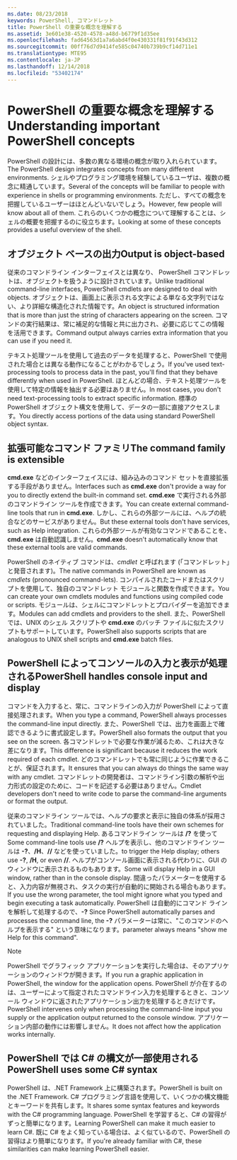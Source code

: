```yaml
---
ms.date: 08/23/2018
keywords: PowerShell, コマンドレット
title: PowerShell の重要な概念を理解する
ms.assetid: 3e601e38-4520-4578-a48d-b6779f1d35ee
ms.openlocfilehash: fad64563d1a7a6abd4f0e430331f81f91f43d312
ms.sourcegitcommit: 00ff76d7d9414fe585c04740b739b9cf14d711e1
ms.translationtype: MTE95
ms.contentlocale: ja-JP
ms.lasthandoff: 12/14/2018
ms.locfileid: "53402174"
---
```

# <a name="understanding-important-powershell-concepts"></a><span data-ttu-id="434b4-103">PowerShell の重要な概念を理解する</span><span class="sxs-lookup"><span data-stu-id="434b4-103">Understanding important PowerShell concepts</span></span>

<span data-ttu-id="434b4-104">PowerShell の設計には、多数の異なる環境の概念が取り入れられています。</span><span class="sxs-lookup"><span data-stu-id="434b4-104">The PowerShell design integrates concepts from many different environments.</span></span> <span data-ttu-id="434b4-105">シェルやプログラミング環境を経験しているユーザは、複数の概念に精通しています。</span><span class="sxs-lookup"><span data-stu-id="434b4-105">Several of the concepts will be familiar to people with experience in shells or programming environments.</span></span> <span data-ttu-id="434b4-106">ただし、すべての概念を把握しているユーザーはほとんどいないでしょう。</span><span class="sxs-lookup"><span data-stu-id="434b4-106">However, few people will know about all of them.</span></span> <span data-ttu-id="434b4-107">これらのいくつかの概念について理解することは、シェルの概要を把握するのに役立ちます。</span><span class="sxs-lookup"><span data-stu-id="434b4-107">Looking at some of these concepts provides a useful overview of the shell.</span></span>

## <a name="output-is-object-based"></a><span data-ttu-id="434b4-108">オブジェクト ベースの出力</span><span class="sxs-lookup"><span data-stu-id="434b4-108">Output is object-based</span></span>

<span data-ttu-id="434b4-109">従来のコマンドライン インターフェイスとは異なり、 PowerShell コマンドレットは、オブジェクトを扱うように設計されています。</span><span class="sxs-lookup"><span data-stu-id="434b4-109">Unlike traditional command-line interfaces, PowerShell cmdlets are designed to deal with objects.</span></span>
<span data-ttu-id="434b4-110">オブジェクトは、画面上に表示される文字による単なる文字列ではない、より詳細な構造化された情報です。</span><span class="sxs-lookup"><span data-stu-id="434b4-110">An object is structured information that is more than just the string of characters appearing on the screen.</span></span> <span data-ttu-id="434b4-111">コマンドの実行結果は、常に補足的な情報と共に出力され、必要に応じてこの情報を活用できます。</span><span class="sxs-lookup"><span data-stu-id="434b4-111">Command output always carries extra information that you can use if you need it.</span></span>

<span data-ttu-id="434b4-112">テキスト処理ツールを使用して過去のデータを処理すると、PowerShell で使用された場合とは異なる動作になることがわかるでしょう。</span><span class="sxs-lookup"><span data-stu-id="434b4-112">If you've used text-processing tools to process data in the past, you'll find that they behave differently when used in PowerShell.</span></span> <span data-ttu-id="434b4-113">ほとんどの場合、テキスト処理ツールを使用して特定の情報を抽出する必要はありません。</span><span class="sxs-lookup"><span data-stu-id="434b4-113">In most cases, you don't need text-processing tools to extract specific information.</span></span> <span data-ttu-id="434b4-114">標準の PowerShell オブジェクト構文を使用して、データの一部に直接アクセスします。</span><span class="sxs-lookup"><span data-stu-id="434b4-114">You directly access portions of the data using standard PowerShell object syntax.</span></span>

## <a name="the-command-family-is-extensible"></a><span data-ttu-id="434b4-115">拡張可能なコマンド ファミリ</span><span class="sxs-lookup"><span data-stu-id="434b4-115">The command family is extensible</span></span>

<span data-ttu-id="434b4-116">**cmd.exe** などのインターフェイスには、組み込みのコマンド セットを直接拡張する手段がありません。</span><span class="sxs-lookup"><span data-stu-id="434b4-116">Interfaces such as **cmd.exe** don't provide a way for you to directly extend the built-in command set.</span></span> <span data-ttu-id="434b4-117">**cmd.exe** で実行される外部のコマンドライン ツールを作成できます。</span><span class="sxs-lookup"><span data-stu-id="434b4-117">You can create external command-line tools that run in **cmd.exe**.</span></span> <span data-ttu-id="434b4-118">しかし、これらの外部ツールには、ヘルプの統合などのサービスがありません。</span><span class="sxs-lookup"><span data-stu-id="434b4-118">But these external tools don't have services, such as Help integration.</span></span> <span data-ttu-id="434b4-119">これらの外部ツールが有効なコマンドであることを、**cmd.exe** は自動認識しません。</span><span class="sxs-lookup"><span data-stu-id="434b4-119">**cmd.exe** doesn't automatically know that these external tools are valid commands.</span></span>

<span data-ttu-id="434b4-120">PowerShell のネイティブ コマンドは、*cmdlet* と呼ばれます (「コマンドレット」と発音されます)。</span><span class="sxs-lookup"><span data-stu-id="434b4-120">The native commands in PowerShell are known as *cmdlets* (pronounced command-lets).</span></span> <span data-ttu-id="434b4-121">コンパイルされたコードまたはスクリプトを使用して、独自のコマンドレット モジュールと関数を作成できます。</span><span class="sxs-lookup"><span data-stu-id="434b4-121">You can create your own cmdlets modules and functions using compiled code or scripts.</span></span> <span data-ttu-id="434b4-122">モジュールは、シェルにコマンドレットとプロバイダーを追加できます。</span><span class="sxs-lookup"><span data-stu-id="434b4-122">Modules can add cmdlets and providers to the shell.</span></span> <span data-ttu-id="434b4-123">また、PowerShell では、UNIX のシェル スクリプトや **cmd.exe** のバッチ ファイルに似たスクリプトもサポートしています。</span><span class="sxs-lookup"><span data-stu-id="434b4-123">PowerShell also supports scripts that are analogous to UNIX shell scripts and **cmd.exe** batch files.</span></span>

## <a name="powershell-handles-console-input-and-display"></a><span data-ttu-id="434b4-124">PowerShell によってコンソールの入力と表示が処理される</span><span class="sxs-lookup"><span data-stu-id="434b4-124">PowerShell handles console input and display</span></span>

<span data-ttu-id="434b4-125">コマンドを入力すると、常に、コマンドラインの入力が PowerShell によって直接処理されます。</span><span class="sxs-lookup"><span data-stu-id="434b4-125">When you type a command, PowerShell always processes the command-line input directly.</span></span> <span data-ttu-id="434b4-126">また、PowerShell では、出力を画面上で確認できるように書式設定します。</span><span class="sxs-lookup"><span data-stu-id="434b4-126">PowerShell also formats the output that you see on the screen.</span></span> <span data-ttu-id="434b4-127">各コマンドレットで必要な作業が減るため、これは大きな差になります。</span><span class="sxs-lookup"><span data-stu-id="434b4-127">This difference is significant because it reduces the work required of each cmdlet.</span></span> <span data-ttu-id="434b4-128">どのコマンドレットでも常に同じように作業できることが、保証されます。</span><span class="sxs-lookup"><span data-stu-id="434b4-128">It ensures that you can always do things the same way with any cmdlet.</span></span> <span data-ttu-id="434b4-129">コマンドレットの開発者は、コマンドライン引数の解析や出力形式の設定のために、コードを記述する必要はありません。</span><span class="sxs-lookup"><span data-stu-id="434b4-129">Cmdlet developers don't need to write code to parse the command-line arguments or format the output.</span></span>

<span data-ttu-id="434b4-130">従来のコマンドライン ツールでは、ヘルプの要求と表示に独自の体系が採用されていました。</span><span class="sxs-lookup"><span data-stu-id="434b4-130">Traditional command-line tools have their own schemes for requesting and displaying Help.</span></span> <span data-ttu-id="434b4-131">あるコマンドライン ツールは **/?** を使って</span><span class="sxs-lookup"><span data-stu-id="434b4-131">Some command-line tools use **/?**</span></span> <span data-ttu-id="434b4-132">ヘルプを表示し、他のコマンドライン ツールは **-?**、**/H**、**//** などを使っていました。</span><span class="sxs-lookup"><span data-stu-id="434b4-132">to trigger the Help display; others use **-?**, **/H**, or even **//**.</span></span> <span data-ttu-id="434b4-133">ヘルプがコンソール画面に表示される代わりに、GUI のウィンドウに表示されるものもあります。</span><span class="sxs-lookup"><span data-stu-id="434b4-133">Some will display Help in a GUI window, rather than in the console display.</span></span> <span data-ttu-id="434b4-134">間違ったパラメーターを使用すると、入力内容が無視され、タスクの実行が自動的に開始される場合もあります。</span><span class="sxs-lookup"><span data-stu-id="434b4-134">If you use the wrong parameter, the tool might ignore what you typed and begin executing a task automatically.</span></span>
<span data-ttu-id="434b4-135">PowerShell は自動的にコマンド ラインを解析して処理するので、**-?** </span><span class="sxs-lookup"><span data-stu-id="434b4-135">Since PowerShell automatically parses and processes the command line, the **-?**</span></span> <span data-ttu-id="434b4-136">パラメーターは常に、"このコマンドのヘルプを表示する" という意味になります。</span><span class="sxs-lookup"><span data-stu-id="434b4-136">parameter always means "show me Help for this command".</span></span>

> [!NOTE]
> <span data-ttu-id="434b4-137">PowerShell でグラフィック アプリケーションを実行した場合は、そのアプリケーションのウィンドウが開きます。</span><span class="sxs-lookup"><span data-stu-id="434b4-137">If you run a graphic application in PowerShell, the window for the application opens.</span></span>
> <span data-ttu-id="434b4-138">PowerShell が介在するのは、ユーザーによって指定されたコマンドライン入力を処理するときと、コンソール ウィンドウに返されたアプリケーション出力を処理するときだけです。</span><span class="sxs-lookup"><span data-stu-id="434b4-138">PowerShell intervenes only when processing the command-line input you supply or the application output returned to the console window.</span></span> <span data-ttu-id="434b4-139">アプリケーション内部の動作には影響しません。</span><span class="sxs-lookup"><span data-stu-id="434b4-139">It does not affect how the application works internally.</span></span>

## <a name="powershell-uses-some-c-syntax"></a><span data-ttu-id="434b4-140">PowerShell では C# の構文が一部使用される</span><span class="sxs-lookup"><span data-stu-id="434b4-140">PowerShell uses some C# syntax</span></span>

<span data-ttu-id="434b4-141">PowerShell は、.NET Framework 上に構築されます。</span><span class="sxs-lookup"><span data-stu-id="434b4-141">PowerShell is built on the .NET Framework.</span></span> <span data-ttu-id="434b4-142">C# プログラミング言語を使用して、いくつかの構文機能とキーワードを共有します。</span><span class="sxs-lookup"><span data-stu-id="434b4-142">It shares some syntax features and keywords with the C# programming language.</span></span> <span data-ttu-id="434b4-143">PowerShell を学習すると、C# の習得がずっと簡単になります。</span><span class="sxs-lookup"><span data-stu-id="434b4-143">Learning PowerShell can make it much easier to learn C#.</span></span> <span data-ttu-id="434b4-144">既に C# をよく知っている場合は、よく似ているので、PowerShell の習得はより簡単になります。</span><span class="sxs-lookup"><span data-stu-id="434b4-144">If you're already familiar with C#, these similarities can make learning PowerShell easier.</span></span>
